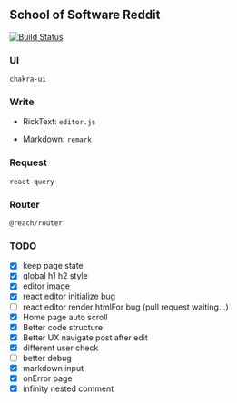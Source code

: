 ## School of Software Reddit

[![Build Status](https://travis-ci.com/jameslahm/ss-reddit.svg?token=zMepxcNDKbRfwzCYs7iz&branch=master)](https://travis-ci.com/jameslahm/ss-reddit)

### UI

`chakra-ui`

### Write

- RickText: `editor.js`

- Markdown: `remark`

### Request

`react-query`

### Router

`@reach/router`

### TODO

- [x] keep page state
- [x] global h1 h2 style
- [x] editor image
- [x] react editor initialize bug
- [ ] react editor render htmlFor bug (pull request waiting...)
- [x] Home page auto scroll
- [x] Better code structure
- [x] Better UX navigate post after edit
- [x] different user check
- [ ] better debug
- [x] markdown input
- [x] onError page
- [x] infinity nested comment
